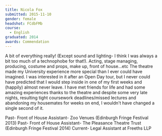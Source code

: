 ```yaml
---
title: Nicola Fox
submitted: 2015-11-10
gender: female
headshot: FCdbFMb
course:
  - English
graduated: 2014
awards: Commendation
---
```


A bit of everything really! (Except sound and lighting- I think I was always a bit too much of a technophobe for that!). Acting, stage managing, producing, costume and props, make up, front of house...etc
The theatre made my University experience more special than I ever could have imagined. I was interested in it after an Open Day tour, but I never could have predicted that I would step inside in one of my first weeks and (happily) almost never leave. I have met friends for life and had some amazing experiences thanks to the theatre and despite some very late nights, resulting tight coursework deadlines/missed lectures and abandoning my housemates for weeks on end, I wouldn't have changed a single second of it.


Past- Front of House Assistant- Zoo Venues (Edinburgh Fringe Festival 2013)
Past- Front of House Assistant- The Pleasance Theatre Trust (Edinburgh Fringe Festival 2014)
Current- Legal Assistant at Freeths LLP







